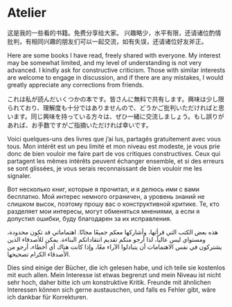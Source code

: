 # Atelier




这是我的一些看的书籍。免费分享给大家。 兴趣略少，水平有限，还请诸位酌情批判，有相同兴趣的朋友们可以一起交流，如有失误，还请诸位好友斧正。


Here are some books I have read, freely shared with everyone. My interest may be somewhat limited, and my level of understanding is not very advanced. I kindly ask for constructive criticism. Those with similar interests are welcome to engage in discussion, and if there are any mistakes, I would greatly appreciate any corrections from friends.



これは私が読んだいくつかの本です。皆さんに無料で共有します。興味は少し限られており、理解度も十分ではありませんので、どうかご批判いただければと思います。同じ興味を持っている方々は、ぜひ一緒に交流しましょう。もし誤りがあれば、お手数ですがご指摘いただければ幸いです。


Voici quelques-uns des livres que j’ai lus, partagés gratuitement avec vous tous. Mon intérêt est un peu limité et mon niveau est modeste, je vous prie donc de bien vouloir me faire part de vos critiques constructives. Ceux qui partagent les mêmes intérêts peuvent échanger ensemble, et si des erreurs se sont glissées, je vous serais reconnaissant de bien vouloir me les signaler.


Вот несколько книг, которые я прочитал, и я делюсь ими с вами бесплатно. Мой интерес немного ограничен, а уровень знаний не слишком высок, поэтому прошу вас о конструктивной критике. Те, кто разделяет мои интересы, могут обменяться мнениями, а если я допустил ошибки, буду благодарен за их исправления.


هذه بعض الكتب التي قرأتها، وأشاركها معكم جميعًا مجانًا. اهتماماتي قد تكون محدودة، ومستواي ليس عالياً، لذا أرجو منكم تقديم انتقاداتكم البناءة. يمكن للأصدقاء الذين يشتركون في نفس الاهتمامات أن يتبادلوا الآراء معًا، وإذا كانت هناك أي أخطاء، أرجو من الأصدقاء الكرام تصحيحها.



Dies sind einige der Bücher, die ich gelesen habe, und ich teile sie kostenlos mit euch allen. Mein Interesse ist etwas begrenzt und mein Niveau ist nicht sehr hoch, daher bitte ich um konstruktive Kritik. Freunde mit ähnlichen Interessen können sich gerne austauschen, und falls es Fehler gibt, wäre ich dankbar für Korrekturen.

